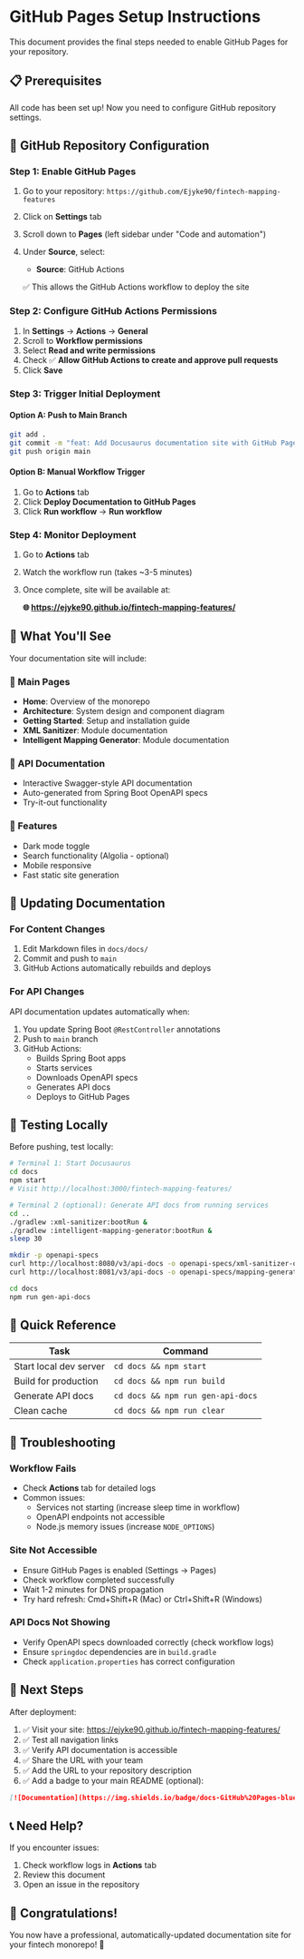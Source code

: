 # GitHub Pages Setup Instructions

This document provides the final steps needed to enable GitHub Pages for your repository.

## 📋 Prerequisites

All code has been set up! Now you need to configure GitHub repository settings.

## 🔧 GitHub Repository Configuration

### Step 1: Enable GitHub Pages

1. Go to your repository: `https://github.com/Ejyke90/fintech-mapping-features`
2. Click on **Settings** tab
3. Scroll down to **Pages** (left sidebar under "Code and automation")
4. Under **Source**, select:
   - **Source**: GitHub Actions
   
   ✅ This allows the GitHub Actions workflow to deploy the site

### Step 2: Configure GitHub Actions Permissions

1. In **Settings** → **Actions** → **General**
2. Scroll to **Workflow permissions**
3. Select **Read and write permissions**
4. Check ✅ **Allow GitHub Actions to create and approve pull requests**
5. Click **Save**

### Step 3: Trigger Initial Deployment

#### Option A: Push to Main Branch
```bash
git add .
git commit -m "feat: Add Docusaurus documentation site with GitHub Pages deployment"
git push origin main
```

#### Option B: Manual Workflow Trigger
1. Go to **Actions** tab
2. Click **Deploy Documentation to GitHub Pages**
3. Click **Run workflow** → **Run workflow**

### Step 4: Monitor Deployment

1. Go to **Actions** tab
2. Watch the workflow run (takes ~3-5 minutes)
3. Once complete, site will be available at:
   
   **🌐 https://ejyke90.github.io/fintech-mapping-features/**

## 🎉 What You'll See

Your documentation site will include:

### 📘 Main Pages
- **Home**: Overview of the monorepo
- **Architecture**: System design and component diagram
- **Getting Started**: Setup and installation guide
- **XML Sanitizer**: Module documentation
- **Intelligent Mapping Generator**: Module documentation

### 🔌 API Documentation
- Interactive Swagger-style API documentation
- Auto-generated from Spring Boot OpenAPI specs
- Try-it-out functionality

### 🎨 Features
- Dark mode toggle
- Search functionality (Algolia - optional)
- Mobile responsive
- Fast static site generation

## 🔄 Updating Documentation

### For Content Changes

1. Edit Markdown files in `docs/docs/`
2. Commit and push to `main`
3. GitHub Actions automatically rebuilds and deploys

### For API Changes

API documentation updates automatically when:
1. You update Spring Boot `@RestController` annotations
2. Push to `main` branch
3. GitHub Actions:
   - Builds Spring Boot apps
   - Starts services
   - Downloads OpenAPI specs
   - Generates API docs
   - Deploys to GitHub Pages

## 🧪 Testing Locally

Before pushing, test locally:

```bash
# Terminal 1: Start Docusaurus
cd docs
npm start
# Visit http://localhost:3000/fintech-mapping-features/

# Terminal 2 (optional): Generate API docs from running services
cd ..
./gradlew :xml-sanitizer:bootRun &
./gradlew :intelligent-mapping-generator:bootRun &
sleep 30

mkdir -p openapi-specs
curl http://localhost:8080/v3/api-docs -o openapi-specs/xml-sanitizer-openapi.json
curl http://localhost:8081/v3/api-docs -o openapi-specs/mapping-generator-openapi.json

cd docs
npm run gen-api-docs
```

## 📝 Quick Reference

| Task | Command |
|------|---------|
| Start local dev server | `cd docs && npm start` |
| Build for production | `cd docs && npm run build` |
| Generate API docs | `cd docs && npm run gen-api-docs` |
| Clean cache | `cd docs && npm run clear` |

## 🐛 Troubleshooting

### Workflow Fails
- Check **Actions** tab for detailed logs
- Common issues:
  - Services not starting (increase sleep time in workflow)
  - OpenAPI endpoints not accessible
  - Node.js memory issues (increase `NODE_OPTIONS`)

### Site Not Accessible
- Ensure GitHub Pages is enabled (Settings → Pages)
- Check workflow completed successfully
- Wait 1-2 minutes for DNS propagation
- Try hard refresh: Cmd+Shift+R (Mac) or Ctrl+Shift+R (Windows)

### API Docs Not Showing
- Verify OpenAPI specs downloaded correctly (check workflow logs)
- Ensure `springdoc` dependencies are in `build.gradle`
- Check `application.properties` has correct configuration

## 🚀 Next Steps

After deployment:

1. ✅ Visit your site: https://ejyke90.github.io/fintech-mapping-features/
2. ✅ Test all navigation links
3. ✅ Verify API documentation is accessible
4. ✅ Share the URL with your team
5. ✅ Add the URL to your repository description
6. ✅ Add a badge to your main README (optional):

```markdown
[![Documentation](https://img.shields.io/badge/docs-GitHub%20Pages-blue)](https://ejyke90.github.io/fintech-mapping-features/)
```

## 📞 Need Help?

If you encounter issues:
1. Check workflow logs in **Actions** tab
2. Review this document
3. Open an issue in the repository

## 🎊 Congratulations!

You now have a professional, automatically-updated documentation site for your fintech monorepo! 🎉
